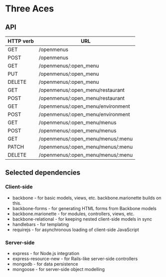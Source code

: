 # Three Aces

## API

| HTTP verb | URL
| --------- | ---
| GET       | /openmenus
| POST      | /openmenus
| GET       | /openmenus/:open_menu
| PUT       | /openmenus/:open_menu
| DELETE    | /openmenus/:open_menu
| GET       | /openmenus/:open_menu/restaurant
| POST      | /openmenus/:open_menu/restaurant
| GET       | /openmenus/:open_menu/environment
| POST      | /openmenus/:open_menu/environment
| GET       | /openmenus/:open_menu/menus
| POST      | /openmenus/:open_menu/menus
| GET       | /openmenus/:open_menu/menus/:menu
| PATCH     | /openmenus/:open_menu/menus/:menu
| DELETE    | /openmenus/:open_menu/menus/:menu

## Selected dependencies

### Client-side

* backbone - for basic models, views, etc. backbone.marionette builds on this.
* backbone-forms - for generating HTML forms from Backbone models
* backbone.marionette - for modules, controllers, views, etc.
* backbone-relational - for keeping nested client-side models in sync
* handlebars - for templating
* requirejs - for asynchronous loading of client-side JavaScript

### Server-side

* express - for Node.js integration
* express-resource-new - for Rails-like server-side controllers
* mongodb - for data persistence
* mongoose - for server-side object modelling
